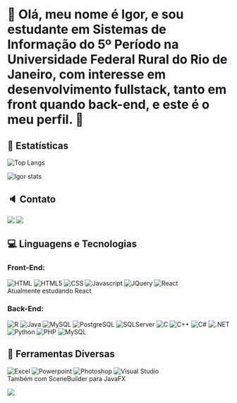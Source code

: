 # 🙌 Olá, meu nome é Igor, e sou estudante em Sistemas de Informação do 5º Período na Universidade Federal Rural do Rio de Janeiro, com interesse em desenvolvimento fullstack, tanto em front quando back-end, e este é o meu perfil. 🙌

## 🔎 Estatísticas
![Top Langs](https://github-readme-stats.vercel.app/api/top-langs/?username=igorcrh&layout=compact&theme=highcontrast)

![Igor stats](https://github-readme-stats.vercel.app/api?username=igorcrh&show_icons=true&theme=highcontrast)


## 🔈 Contato

<div>
<a href = "mailto:igorcrod@gmail.com@igorcrh"><img src="https://img.shields.io/badge/Gmail-D14836?style=for-the-badge&logo=gmail&logoColor=white" target="_blank"></a>
<a href="[https://www.linkedin.com/in/seu-usuário-linkedln-aqui](https://www.linkedin.com/in/igor-costa-b0310a1a2/)" target="_blank"><img src="https://img.shields.io/badge/-LinkedIn-%230077B5?style=for-the-badge&logo=linkedin&logoColor=white" target="_blank"></a>   
</div>

## 💻 Linguagens e Tecnologias
### Front-End:
![HTML](https://img.shields.io/badge/HTML-239120?style=for-the-badge&logo=html5&logoColor=white) ![HTML5](https://img.shields.io/badge/HTML5-E34F26?style=for-the-badge&logo=html5&logoColor=white) ![CSS](https://img.shields.io/badge/CSS-239120?&style=for-the-badge&logo=css3&logoColor=white) ![Javascript](https://img.shields.io/badge/JavaScript-F7DF1E?style=for-the-badge&logo=javascript&logoColor=black) ![JQuery](https://img.shields.io/badge/JQuery-0769AD?style=for-the-badge&logo=jquery&logoColor=white) ![React](https://img.shields.io/badge/React-005571?style=for-the-badge&logo=react&logoColor=61DAFB)
<br>Atualmente estudando React<br>
### Back-End:
![R](https://img.shields.io/badge/R-276DC3?style=for-the-badge&logo=r&logoColor=white) ![Java](https://img.shields.io/badge/Java-ED8B00?style=for-the-badge&logo=java&logoColor=white)  ![MySQL](https://img.shields.io/badge/MySQL-FF6600?style=for-the-badge&logo=mysql&logoColor=white) ![PostgreSQL](https://img.shields.io/badge/postgresql-4169E1?style=for-the-badge&logo=postgresql&logoColor=white) ![SQLServer](https://img.shields.io/badge/microsoftsqlserver-CC2927?style=for-the-badge&logo=microsoftsqlserver&logoColor=white) ![C](https://img.shields.io/badge/C-00599C?style=for-the-badge&logo=c&logoColor=white) ![C++](https://img.shields.io/badge/C%2B%2B-E50914?style=for-the-badge&logo=c%2B%2B&logoColor=white) ![C#](https://img.shields.io/badge/csharp-53AC56?style=for-the-badge&logo=csharp&logoColor=#512BD4) ![.NET](https://img.shields.io/badge/dotnet-512BD4?style=for-the-badge&logo=dotnet&logoColor=#0067C5) ![Python](https://img.shields.io/badge/Python-3776AB?style=for-the-badge&logo=python&logoColor=white) ![PHP](https://img.shields.io/badge/PHP-777BB4?style=for-the-badge&logo=php&logoColor=white) ![MySQL](https://img.shields.io/badge/MySQL-FF6600?style=for-the-badge&logo=mysql&logoColor=white)

## 📑 Ferramentas Diversas

![Excel](https://img.shields.io/badge/Microsoft_Excel-217346?style=for-the-badge&logo=microsoft-excel&logoColor=white) ![Powerpoint](https://img.shields.io/badge/Microsoft_PowerPoint-B7472A?style=for-the-badge&logo=microsoft-powerpoint&logoColor=white) ![Photoshop](https://img.shields.io/badge/adobephotoshop-1A1F71?style=for-the-badge&logo=microsoft-powerpoint&logoColor=white) ![Visual Studio](https://img.shields.io/badge/visualstudio-CB2E6D?style=for-the-badge&logo=microsoft-powerpoint&logoColor=white)
<br>Também com SceneBuilder para JavaFX<br>

![](https://komarev.com/ghpvc/?username=igorcrh&color=green)
